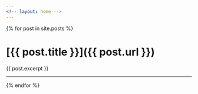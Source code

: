```yaml
---
<!-- layout: home -->
---
```


{% for post in site.posts %}

# [{{ post.title }}]({{ post.url }})

{{ post.excerpt }}

---
{% endfor %}
